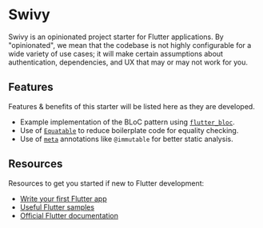 # Swivy

Swivy is an opinionated project starter for Flutter applications.
By "opinionated", we mean that the codebase is not highly configurable
for a wide variety of use cases; it will make certain assumptions about
authentication, dependencies, and UX that may or may not work for you.

## Features
Features & benefits of this starter will be listed here as they are developed.

* Example implementation of the BLoC pattern using
  [`flutter_bloc`](https://pub.dartlang.org/packages/flutter_bloc).
* Use of [`Equatable`](https://pub.dartlang.org/packages/equatable) to reduce boilerplate code for equality checking.
* Use of [`meta`](https://pub.dartlang.org/packages/meta) annotations like
  `@immutable` for better static analysis.

## Resources

Resources to get you started if new to Flutter development:

- [Write your first Flutter app](https://flutter.io/docs/get-started/codelab)
- [Useful Flutter samples](https://flutter.io/docs/cookbook)
- [Official Flutter documentation](https://flutter.io/docs)
